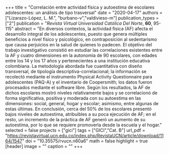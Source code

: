 +++
title = "Correlación entre actividad física y autoestima de escolares adolescentes: un análisis de tipo trasversal"
date = "2020-04-17"
authors = ["Lizarazo-López, L. M.", "burbano-v","valdivieso-m"]
publication_types = ["2"]
publication = "*Revista Virtual Universidad Católica Del Norte*, **60**, 95-115"
abstract = "En diversos contextos, la actividad física (AF) afecta el desarrollo integral de los adolescentes, puesto que genera múltiples beneficios a nivel físico y psicológico, en contraposición al sedentarismo que causa perjuicios en la salud de quienes lo padecen. El objetivo del trabajo investigativo consistió en estudiar las correlaciones existentes entre la AF y cuatro dimensiones en la autonomía de 90 escolares, con edades entre los 14 y los 17 años y pertenecientes a una institución educativa colombiana. La metodología abordada fue cuantitativa con diseño transversal, de tipología descriptiva-correlacional; la información se recolectó mediante el instrumento Physical Activity Questionnaire para adolescentes (PAQ-A) y el inventario de Coopersmith; los datos fueron procesados mediante el software libre. Según los resultados, la AF de dichos escolares mostró niveles relativamente bajos y se correlacionó de forma significativa, positiva y moderada con su autoestima en las dimensiones: social, general, hogar y escolar; asimismo, entre algunas de estas últimas. En conclusión, cerca del 50% de los escolares presentó bajos niveles de autoestima, atribuibles a su poca ejecución de AF; en el resto, un incremento de la práctica de AF generó un aumento de su autoestima, por lo que se requiere promoverla desde la escuela y el hogar."
selected = false
projects = ["gici"]
tags = ["GICI","Cat. B"]
url_pdf = "https://revistavirtual.ucn.edu.co/index.php/RevistaUCN/article/download/1164/1547"
doi = "10.35575/rvucn.n60a6"
math = false
highlight = true
[header]
image = ""
caption = ""
+++
